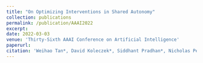 ```yaml
---
title: "On Optimizing Interventions in Shared Autonomy"
collection: publications
permalink: /publication/AAAI2022
excerpt:
date: 2022-03-03
venue: 'Thirty-Sixth AAAI Conference on Artificial Intelligence'
paperurl:
citation: 'Weihao Tan*, David Koleczek*, Siddhant Pradhan*, Nicholas Perello, Vivek Chettiar, Nan Ma, Aaslesha Rajaram, Vishal Rohra, Soundar Srinivasan, H M Sajjad Hossain^, and Yash Chandak^. On Optimizing Interventions in Shared Autonomy. In Thirty-Sixth AAAI Conference on Artificial Intelligence (AAAI), 2022'
---
```

